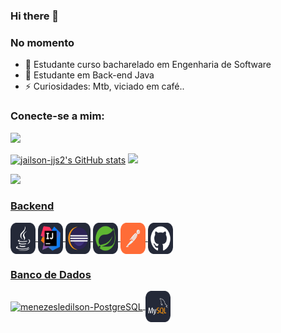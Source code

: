 ### Hi there 👋

  <h3>No momento </h3>
  
- 🔭 Estudante curso bacharelado em Engenharia de Software  
- 🌱 Estudante  em Back-end Java
- ⚡ Curiosidades: Mtb, viciado em café..

<!--
**menezesledilson/menezesledilson** is a ✨ _special_ ✨ repository because its `README.md` (this file) appears on your GitHub profile.

Here are some ideas to get you started:


- 🔭 Cursando bacharelado em Engenheira de Software
- 🌱 Estudante na EBAC
- 🤔 I’m looking for help with ...
- 💬 Ask me about ...
- 📫 How to reach me: ...
- 😄 Pronouns: ...
- ⚡ Fun fact: ...
-->

<h3 align = "left"> Conecte-se a mim: </h3>
<div>  
 <a href="https://www.linkedin.com/in/ledilsonmenezes" target="_blank"> <img src = "https://img.shields.io/badge/-LinkedIn-%230077B5 ? style = for-the-badge & logo = linkedin & logoColor = white "target =" _ blank "> </a> 

  <a href="http://www.github.com/jailson-jjs2"><img height="180em" src="https://github-readme-stats.vercel.app/api?username=jailson-jjs2&show_icons=true&hide=&count_private=true&title_color=0891b2&text_color=ffffff&icon_color=0891b2&bg_color=1c1917&hide_border=true&show_icons=true" alt="jailson-jjs2's GitHub stats" /></a>
  <img height="180em" src="https://github-readme-stats.vercel.app/api/top-langs/?username=jailson-jjs2&layout=compact&langs_count=10&theme=dark"/>
</div>
<div>
<a href="https://github.com/menezesledilson">
<img height = "180em" src = "https://github-readme-stats.vercel.app/api?username=menezesledilson&show_icons=true&theme=dark&include_all_commits=true&count_private=true" />
</div>
  
</div>
<h3>Backend</h3>
<div style="display: inline_block"> 
<img align="center" alt="menezesledilson-Java" height="50" width="40" src="https://github.com/tandpfun/skill-icons/blob/main/icons/Java-Dark.svg"/>
<img align="center" alt="menezesledilson-Idea" height="50" width="40" src="https://github.com/tandpfun/skill-icons/blob/main/icons/Idea-Dark.svg"/>
<img align="center" alt="menezesledilson-Eclipse" height="50" width="40" src="https://github.com/tandpfun/skill-icons/blob/main/icons/Eclipse-Dark.svg"/>
<img align="center" alt="menezesledilson-Spring boot" height="50" width="40" src="https://github.com/tandpfun/skill-icons/blob/main/icons/Spring-Dark.svg"/>
<img align="center" alt="menezesledilson-Postman" height="50" width="40" src="https://github.com/tandpfun/skill-icons/blob/main/icons/Postman.svg"/>
<img align="center" alt="menezesledilson-Github" height="50" width="40" src="https://github.com/tandpfun/skill-icons/blob/main/icons/Github-Dark.svg"/>
</div> 
<h3>Banco de Dados</h3>
<div style="display: inline_block">
<img align="center" alt="menezesledilson-PostgreSQL" height="50" width="40" src="https://cdn.jsdelivr.net/gh/devicons/devicon/icons/postgresql/postgresql-original.svg">
<img align="center" alt="menezesledilson-MySQl" height="50" width="40" src="https://github.com/tandpfun/skill-icons/blob/main/icons/MySQL-Dark.svg"/>
  
</div>
 

